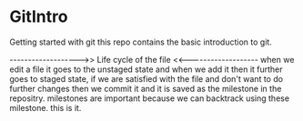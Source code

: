 # GitIntro
Getting started with git 
this repo contains the basic introduction to git.

------------------->> Life cycle of the file <<-------------------
when we edit a file it goes to the unstaged state and when we add it then it further goes to staged state, if we are satisfied with the file and don't want to do further changes then we commit it and it is saved as the milestone in the repositry.
milestones are important because we can backtrack using these milestone.
this is it.
